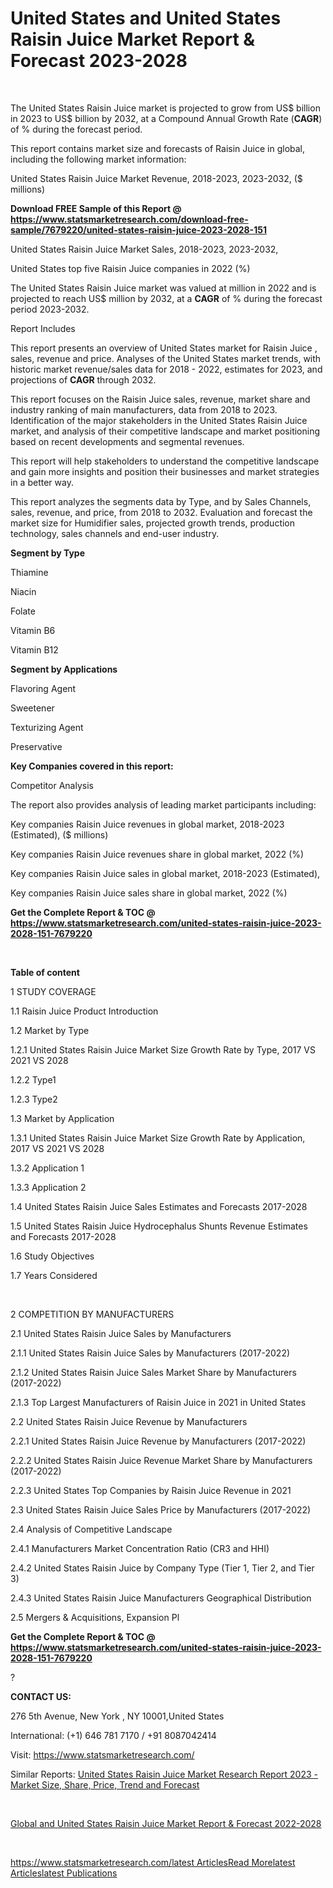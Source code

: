 <h1>United States and United States Raisin Juice Market Report & Forecast 2023-2028</h1><br/><p>The United States Raisin Juice market is projected to grow from US$ billion in 2023 to US$ billion by 2032, at a Compound Annual Growth Rate (<strong>CAGR</strong>) of % during the forecast period.</p>
 
 
 
 <p>This report contains market size and forecasts of Raisin Juice in global, including the following market information:</p>
 
 
 
 <p>United States Raisin Juice Market Revenue, 2018-2023, 2023-2032, ($ millions)</p>
 
 
 
 <p><strong>Download FREE Sample of this Report @ <a href="https://www.statsmarketresearch.com/download-free-sample/7679220/united-states-raisin-juice-2023-2028-151">https://www.statsmarketresearch.com/download-free-sample/7679220/united-states-raisin-juice-2023-2028-151</a></strong></p>
 
 
 
 <p>United States Raisin Juice Market Sales, 2018-2023, 2023-2032,</p>
 
 
 
 <p>United States top five Raisin Juice companies in 2022 (%)</p>
 
 
 
 <p>The United States Raisin Juice market was valued at million in 2022 and is projected to reach US$ million by 2032, at a <strong>CAGR</strong> of % during the forecast period 2023-2032.</p>
 
 
 
 <p>Report Includes</p>
 
 
 
 <p>This report presents an overview of United States market for Raisin Juice , sales, revenue and price. Analyses of the United States market trends, with historic market revenue/sales data for 2018 - 2022, estimates for 2023, and projections of <strong>CAGR</strong> through 2032.</p>
 
 
 
 <p>This report focuses on the Raisin Juice sales, revenue, market share and industry ranking of main manufacturers, data from 2018 to 2023. Identification of the major stakeholders in the United States Raisin Juice market, and analysis of their competitive landscape and market positioning based on recent developments and segmental revenues.</p>
 
 
 
 <p>This report will help stakeholders to understand the competitive landscape and gain more insights and position their businesses and market strategies in a better way.</p>
 
 
 
 <p>This report analyzes the segments data by Type, and by Sales Channels, sales, revenue, and price, from 2018 to 2032. Evaluation and forecast the market size for Humidifier sales, projected growth trends, production technology, sales channels and end-user industry.</p>
 
 
 
 <p><strong>Segment by Type</strong></p>
 
 
 
 <p>Thiamine</p>
 
 
 
 <p>Niacin</p>
 
 
 
 <p>Folate</p>
 
 
 
 <p>Vitamin B6</p>
 
 
 
 <p>Vitamin B12</p>
 
 
 
 <p><strong>Segment <strong><strong>by Applications</strong></strong></strong></p>
 
 
 
 <p>Flavoring Agent</p>
 
 
 
 <p>Sweetener</p>
 
 
 
 <p>Texturizing Agent</p>
 
 
 
 <p>Preservative</p>
 
 
 
 <p><strong>Key Companies covered in this report:</strong></p>
 
 
 
 <p>Competitor Analysis</p>
 
 
 
 <p>The report also provides analysis of leading market participants including:</p>
 
 
 
 <p>Key companies Raisin Juice revenues in global market, 2018-2023 (Estimated), ($ millions)</p>
 
 
 
 <p>Key companies Raisin Juice revenues share in global market, 2022 (%)</p>
 
 
 
 <p>Key companies Raisin Juice sales in global market, 2018-2023 (Estimated),</p>
 
 
 
 <p>Key companies Raisin Juice sales share in global market, 2022 (%)</p>
 
 
 
 <div><b>Get the Complete Report & TOC @ <a href="https://www.statsmarketresearch.com/united-states-raisin-juice-2023-2028-151-7679220">https://www.statsmarketresearch.com/united-states-raisin-juice-2023-2028-151-7679220</a></b></div>
 
 
 
 <p><br />
 
 <b>Table of content</b></p>
 
 
 
 <p>1 STUDY COVERAGE<br />
 
 1.1 Raisin Juice Product Introduction<br />
 
 1.2 Market by Type<br />
 
 1.2.1 United States Raisin Juice Market Size Growth Rate by Type, 2017 VS 2021 VS 2028<br />
 
 1.2.2 Type1<br />
 
 1.2.3 Type2<br />
 
 1.3 Market by Application<br />
 
 1.3.1 United States Raisin Juice Market Size Growth Rate by Application, 2017 VS 2021 VS 2028<br />
 
 1.3.2 Application 1<br />
 
 1.3.3 Application 2<br />
 
 1.4 United States Raisin Juice Sales Estimates and Forecasts 2017-2028<br />
 
 1.5 United States Raisin Juice Hydrocephalus Shunts Revenue Estimates and Forecasts 2017-2028<br />
 
 1.6 Study Objectives<br />
 
 1.7 Years Considered<br />
 
 <br />
 
 2 COMPETITION BY MANUFACTURERS<br />
 
 2.1 United States Raisin Juice Sales by Manufacturers<br />
 
 2.1.1 United States Raisin Juice Sales by Manufacturers (2017-2022)<br />
 
 2.1.2 United States Raisin Juice Sales Market Share by Manufacturers (2017-2022)<br />
 
 2.1.3 Top Largest Manufacturers of Raisin Juice in 2021 in United States<br />
 
 2.2 United States Raisin Juice Revenue by Manufacturers<br />
 
 2.2.1 United States Raisin Juice Revenue by Manufacturers (2017-2022)<br />
 
 2.2.2 United States Raisin Juice Revenue Market Share by Manufacturers (2017-2022)<br />
 
 2.2.3 United States Top Companies by Raisin Juice Revenue in 2021<br />
 
 2.3 United States Raisin Juice Sales Price by Manufacturers (2017-2022)<br />
 
 2.4 Analysis of Competitive Landscape<br />
 
 2.4.1 Manufacturers Market Concentration Ratio (CR3 and HHI)<br />
 
 2.4.2 United States Raisin Juice by Company Type (Tier 1, Tier 2, and Tier 3)<br />
 
 2.4.3 United States Raisin Juice Manufacturers Geographical Distribution<br />
 
 2.5 Mergers & Acquisitions, Expansion Pl</p>
 
 
 
 <div><b>Get the Complete Report & TOC @ <a href="https://www.statsmarketresearch.com/united-states-raisin-juice-2023-2028-151-7679220">https://www.statsmarketresearch.com/united-states-raisin-juice-2023-2028-151-7679220</a></b></div>
 
 
 
 <p>? </p>
 
 
 
 <p><b>CONTACT US:</b><br />
 
 276 5th Avenue, New York , NY 10001,United States<br />
 
 International: (+1) 646 781 7170 / +91 8087042414<br />
 
 Visit: <a href="https://www.statsmarketresearch.com/">https://www.statsmarketresearch.com/</a><br />
 
 Similar Reports: <a href="https://www.statsmarketresearch.com/united-states-raisin-juice-2023-2028-151-7679220">United States Raisin Juice Market Research Report 2023 - Market Size, Share, Price, Trend and Forecast</a><br />
 
 <br />
 
 <a href="https://www.statsmarketresearch.com/united-states-raisin-juice-2023-2028-151-7679220">Global and United States Raisin Juice Market Report & Forecast 2022-2028</a><br />
 
 <br />
 
 <a href="https://gyeongbokgung.com">https://www.statsmarketresearch.com/</a><a href="https://hallyeomaritime.com">latest Articles</a><a href="https://jingwansa.com">Read More</a><a href="https://nguoiviet.jp/">latest Articles</a><a href="https://www.intelmarketresearch.com/">latest Publications</a></p>